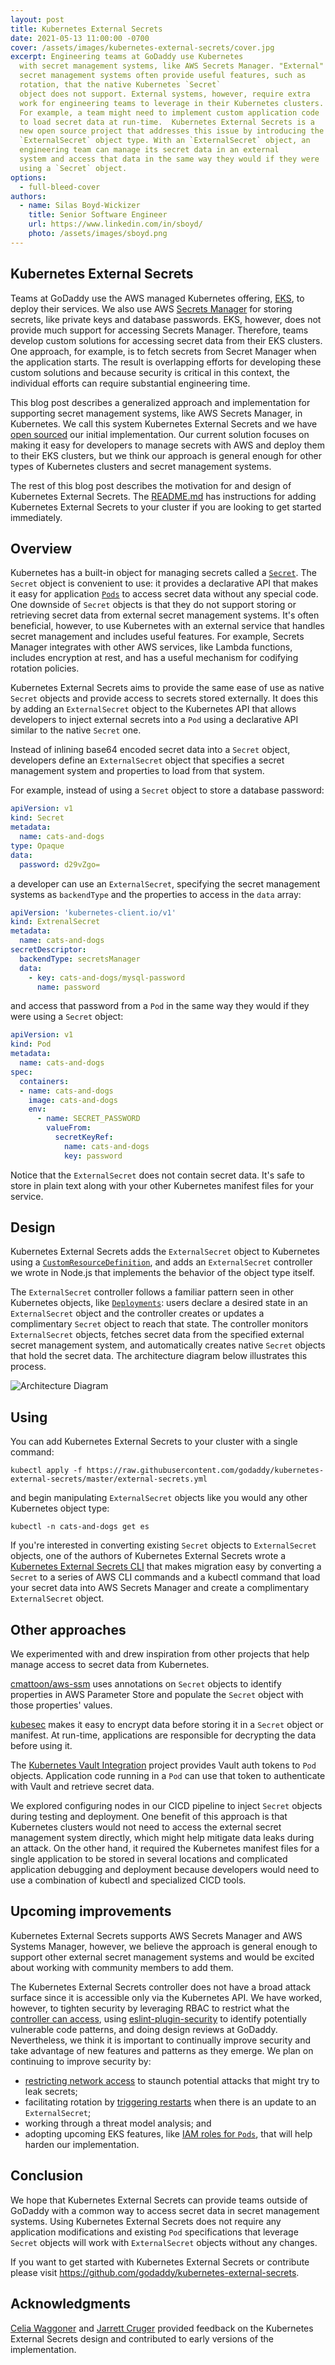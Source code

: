 ```yaml
---
layout: post
title: Kubernetes External Secrets
date: 2021-05-13 11:00:00 -0700
cover: /assets/images/kubernetes-external-secrets/cover.jpg
excerpt: Engineering teams at GoDaddy use Kubernetes
  with secret management systems, like AWS Secrets Manager. "External"
  secret management systems often provide useful features, such as
  rotation, that the native Kubernetes `Secret`
  object does not support. External systems, however, require extra
  work for engineering teams to leverage in their Kubernetes clusters.
  For example, a team might need to implement custom application code
  to load secret data at run-time.  Kubernetes External Secrets is a
  new open source project that addresses this issue by introducing the
  `ExternalSecret` object type. With an `ExternalSecret` object, an
  engineering team can manage its secret data in an external
  system and access that data in the same way they would if they were
  using a `Secret` object.
options:
  - full-bleed-cover
authors:
  - name: Silas Boyd-Wickizer 
    title: Senior Software Engineer
    url: https://www.linkedin.com/in/sboyd/
    photo: /assets/images/sboyd.png
---
```


## Kubernetes External Secrets

Teams at GoDaddy use the AWS managed Kubernetes offering,
[EKS](https://aws.amazon.com/eks/), to deploy their services. We also
use AWS [Secrets Manager](https://aws.amazon.com/secrets-manager/) for
storing secrets, like private keys and database passwords. EKS,
however, does not provide much support for accessing Secrets
Manager. Therefore, teams develop custom solutions for
accessing secret data from their EKS clusters. One approach, for
example, is to fetch secrets from Secret Manager when the application
starts. The result is overlapping efforts for developing these custom
solutions and because security is critical in this context, the
individual efforts can require substantial engineering time.

This blog post describes a generalized approach and
implementation for supporting secret management systems, like AWS Secrets
Manager, in Kubernetes. We call this system Kubernetes External
Secrets and we have [open
sourced](https://github.com/godaddy/kubernetes-external-secrets) our
initial implementation. Our current solution focuses on making it easy
for developers to manage secrets with AWS and deploy them to their EKS
clusters, but we think our approach is general enough for other types
of Kubernetes clusters and secret management systems.

The rest of this blog post describes the motivation for and design of
Kubernetes External Secrets. The
[README.md](https://github.com/godaddy/kubernetes-external-secrets)
has instructions for adding Kubernetes External Secrets to your
cluster if you are looking to get started immediately.

## Overview

Kubernetes has a built-in object for managing secrets called a
[`Secret`](https://kubernetes.io/docs/concepts/configuration/secret/). The
`Secret` object is convenient to use: it provides a declarative API
that makes it easy for application
[`Pods`](https://kubernetes.io/docs/concepts/configuration/secret/#using-secrets)
to access secret data without any special code.  One downside of
`Secret` objects is that they do not support storing or retrieving
secret data from external secret management systems. It's often
beneficial, however, to use Kubernetes with an external service that
handles secret management and includes useful features. For
example, Secrets Manager integrates with other AWS services, like
Lambda functions, includes encryption at rest, and has a useful
mechanism for codifying rotation policies.

Kubernetes External Secrets aims to provide the same ease of use as
native `Secret` objects and provide access to secrets stored
externally. It does this by adding an `ExternalSecret` object to the
Kubernetes API that allows developers to inject external secrets into
a `Pod` using a declarative API similar to the native `Secret`
one.

Instead of inlining base64 encoded secret data into a `Secret` object,
developers define an `ExternalSecret` object that specifies a secret
management system and properties to load from that system.

For example, instead of using a `Secret` object to store a database
password:

```yaml
apiVersion: v1
kind: Secret
metadata:
  name: cats-and-dogs
type: Opaque
data:
  password: d29vZgo=
```

a developer can use an `ExternalSecret`, specifying the secret
management systems as `backendType` and the properties to access in the
`data` array:

```yaml
apiVersion: 'kubernetes-client.io/v1'
kind: ExtrenalSecret
metadata:
  name: cats-and-dogs
secretDescriptor:
  backendType: secretsManager
  data:
    - key: cats-and-dogs/mysql-password
      name: password
```

and access that password from a `Pod` in the same way they would
if they were using a `Secret` object:

```yaml
apiVersion: v1
kind: Pod
metadata:
  name: cats-and-dogs
spec:
  containers:
  - name: cats-and-dogs
    image: cats-and-dogs
    env:
      - name: SECRET_PASSWORD
        valueFrom:
          secretKeyRef:
            name: cats-and-dogs
            key: password
```

Notice that the `ExternalSecret` does not contain secret data. It's
safe to store in plain text along with your other Kubernetes manifest
files for your service.

## Design

Kubernetes External Secrets adds the `ExternalSecret` object to
Kubernetes using a
[`CustomResourceDefinition`](https://kubernetes.io/docs/concepts/extend-kubernetes/api-extension/custom-resources/),
and adds an `ExternalSecret` controller we wrote in Node.js that implements
the behavior of the object type itself.

The `ExternalSecret` controller follows a familiar pattern seen in
other Kubernetes objects, like
[`Deployments`](https://kubernetes.io/docs/concepts/workloads/controllers/deployment/):
users declare a desired state in an `ExternalSecret` object and the
controller creates or updates a complimentary `Secret` object to reach
that state. The controller monitors `ExternalSecret` objects, fetches
secret data from the specified external secret management system, and automatically
creates native `Secret` objects that hold the secret data. The
architecture diagram below illustrates this process.

![Architecture Diagram]({{site.baseurl}}/assets/images/kubernetes-external-secrets/architecture.png)

## Using

You can add Kubernetes External Secrets to your cluster with a single command:

```
kubectl apply -f https://raw.githubusercontent.com/godaddy/kubernetes-external-secrets/master/external-secrets.yml
```

and begin manipulating `ExternalSecret` objects like you would any
other Kubernetes object type:

```
kubectl -n cats-and-dogs get es
```

If you're interested in converting existing `Secret` objects to
`ExternalSecret` objects, one of the authors of Kubernetes External
Secrets wrote a [Kubernetes External Secrets
CLI](https://github.com/silasbw/kubernetes-external-secrets-cli) that
makes migration easy by converting a `Secret` to a series of AWS
CLI commands and a kubectl command that load your secret data
into AWS Secrets Manager and create a complimentary `ExternalSecret`
object.

## Other approaches

We experimented with and drew inspiration from other projects that
help manage access to secret data from Kubernetes.

[cmattoon/aws-ssm](https://github.com/cmattoon/aws-ssm) uses annotations on
`Secret` objects to identify properties in AWS Parameter Store and
populate the `Secret` object with those properties' values.

[kubesec](https://github.com/shyiko/kubesec) makes it easy to encrypt
data before storing it in a `Secret` object or manifest. At run-time,
applications are responsible for decrypting the data before using it.

The [Kubernetes Vault
Integration](https://github.com/Boostport/kubernetes-vault) project
provides Vault auth tokens to `Pod` objects. Application code running
in a `Pod` can use that token to authenticate with Vault and retrieve
secret data.

We explored configuring nodes in our CICD pipeline to inject
`Secret` objects during testing and deployment. One benefit of this
approach is that Kubernetes clusters would not need to access the
external secret management system directly, which might help mitigate
data leaks during an attack. On the other
hand, it required the Kubernetes manifest files for a single
application to be stored in several locations and complicated
application debugging and deployment because developers would need to
use a combination of kubectl and specialized CICD tools.

## Upcoming improvements

Kubernetes External Secrets supports AWS Secrets Manager and AWS
Systems Manager, however, we believe the approach is general enough to
support other external secret management systems and would be excited
about working with community members to add them.

The Kubernetes External Secrets controller does not have a broad
attack surface since it is accessible only via the Kubernetes API. We
have worked, however, to tighten security by leveraging RBAC to
restrict what the [controller can
access](https://github.com/godaddy/kubernetes-external-secrets/blob/master/external-secrets.yml),
using
[eslint-plugin-security](https://github.com/nodesecurity/eslint-plugin-security)
to identify potentially vulnerable code patterns, and doing design
reviews at GoDaddy. Nevertheless, we think it is important to
continually improve security and take advantage of new features and
patterns as they emerge. We plan on continuing to improve security by:

* [restricting network access](https://github.com/godaddy/kubernetes-external-secrets/issues/37) to staunch potential attacks that might try to leak secrets;
* facilitating rotation by [triggering restarts](https://github.com/godaddy/kubernetes-external-secrets/issues/38) when there is an update to an `ExternalSecret`;
* working through a threat model analysis; and
* adopting upcoming EKS features, like [IAM roles for `Pods`](https://github.com/aws/containers-roadmap/issues/23), that
will help harden our implementation.

## Conclusion

We hope that Kubernetes External Secrets can provide teams outside of
GoDaddy with a common way to access secret data in secret management
systems. Using Kubernetes External Secrets does not require any
application modifications and existing `Pod` specifications that
leverage `Secret` objects will work with `ExternalSecret` objects
without any changes.

If you want to get started with Kubernetes External Secrets or
contribute please visit
<https://github.com/godaddy/kubernetes-external-secrets>.

## Acknowledgments

[Celia Waggoner](https://www.linkedin.com/in/celiawaggoner/) and
[Jarrett Cruger](https://www.linkedin.com/in/jcruger/) provided
feedback on the Kubernetes External Secrets design and contributed to
early versions of the implementation.
